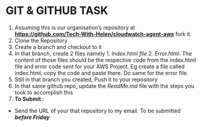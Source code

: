 # **GIT & GITHUB TASK**
1. Assuming this is our organisation’s repository at **https://github.com/Tech-With-Helen/cloudwatch-agent-aws**  fork it.
2. Clone  the Repository
3. Create a branch and checkout to it
4. In that branch, create 2 files namely 1. _Index.html file_ 2. _Error.html_. The content of those files should be the respective code from the index.html file and error code sent for your AWS Project. Eg create a file called index.html, copy the code and paste there. Do same for the error file.
5. Still in that branch you created, Push it to your repository
6. In that same github repo, update the _ReadMe.md_  file with the steps you took to accomplish this
7. **To Submit :**
- Send the URL of  your that repository to my email. To be submitted _**before Friday**_


